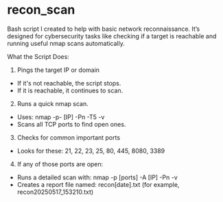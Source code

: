 # recon_scan

Bash script I created to help with basic network reconnaissance. It’s designed for cybersecurity tasks like checking if a target is reachable and running useful nmap scans automatically.

What the Script Does:

1. Pings the target IP or domain
- If it's not reachable, the script stops. 
- If it is reachable, it continues to scan.

2. Runs a quick nmap scan.
- Uses: nmap -p- [IP] -Pn -T5 -v
- Scans all TCP ports to find open ones.

3. Checks for common important ports
- Looks for these: 21, 22, 23, 25, 80, 445, 8080, 3389

4. If any of those ports are open:
- Runs a detailed scan with: nmap -p [ports] -A [IP] -Pn -v
- Creates a report file named: recon[date].txt (for example, recon20250517_153210.txt)